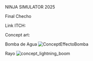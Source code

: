 NINJA SIMULATOR 2025

Final Checho

Link ITCH: 

Concept art:

Bomba de Agua
![ConceptEffectoBomba](https://github.com/artbenteveo/FinalChecho/assets/83146834/af0a9951-31d7-4155-a9bd-91a075cced55)


Rayo
![concept_lightning_boom](https://github.com/artbenteveo/FinalChecho/assets/93880973/2f7df172-ca15-48e3-81c7-d07c02437611)
